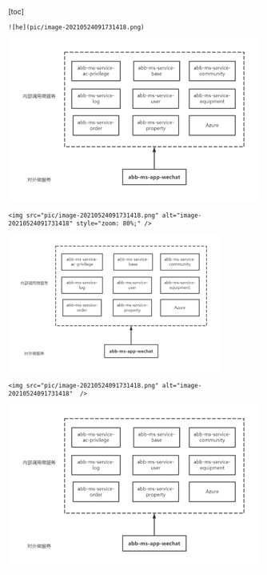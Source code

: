 [toc]

```
![he](pic/image-20210524091731418.png)
```
![he](pic/image-20210524091731418.png)
```
<img src="pic/image-20210524091731418.png" alt="image-20210524091731418" style="zoom: 80%;" />
```
<img src="pic/image-20210524091731418.png" alt="image-20210524091731418" style="zoom: 50%;" />

```
<img src="pic/image-20210524091731418.png" alt="image-20210524091731418"  />
```
<img src="pic/image-20210524091731418.png" />